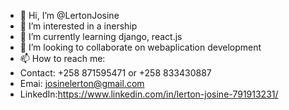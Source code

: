 - 👋 Hi, I’m @LertonJosine
- 👀 I’m interested in a inership
- 🌱 I’m currently learning django, react.js
- 💞️ I’m looking to collaborate on webaplication development
- 📫 How to reach me:
- Contact: +258 871595471 or +258 833430887
- Emai: josinelerton@gmail.com
- LinkedIn:https://www.linkedin.com/in/lerton-josine-791913231/

<!---
LertonJosine/LertonJosine is a ✨ special ✨ repository because its `README.md` (this file) appears on your GitHub profile.
You can click the Preview link to take a look at your changes.
--->
